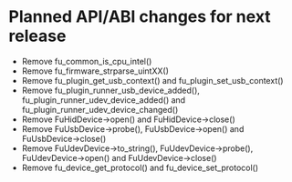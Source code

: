 Planned API/ABI changes for next release
========================================

 * Remove fu_common_is_cpu_intel()
 * Remove fu_firmware_strparse_uintXX()
 * Remove fu_plugin_get_usb_context() and fu_plugin_set_usb_context()
 * Remove fu_plugin_runner_usb_device_added(), fu_plugin_runner_udev_device_added()
   and fu_plugin_runner_udev_device_changed()
 * Remove FuHidDevice->open() and FuHidDevice->close()
 * Remove FuUsbDevice->probe(), FuUsbDevice->open() and FuUsbDevice->close()
 * Remove FuUdevDevice->to_string(), FuUdevDevice->probe(), FuUdevDevice->open() and FuUdevDevice->close()
 * Remove fu_device_get_protocol() and fu_device_set_protocol()

